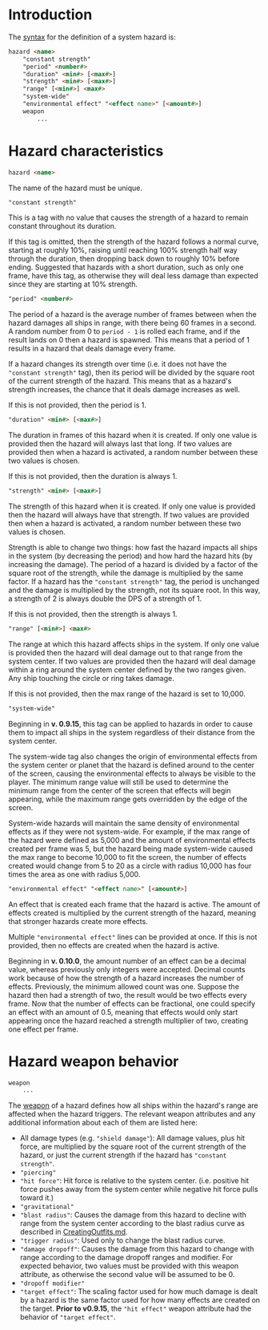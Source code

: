 # Introduction

The [syntax](DataFormat.md#grammar-specifications) for the definition of a system hazard is:
```html
hazard <name>
	"constant strength"
	"period" <number#>
	"duration" <min#> [<max#>]
	"strength" <min#> [<max#>]
	"range" [<min#>] <max#>
	"system-wide"
	"environmental effect" "<effect name>" [<amount#>]
	weapon
		...
```

# Hazard characteristics

```html
hazard <name>
```

The name of the hazard must be unique.

```html
"constant strength"
```

This is a tag with no value that causes the strength of a hazard to remain constant throughout its duration.

If this tag is omitted, then the strength of the hazard follows a normal curve, starting at roughly 10%, raising until reaching 100% strength half way through the duration, then dropping back down to roughly 10% before ending. Suggested that hazards with a short duration, such as only one frame, have this tag, as otherwise they will deal less damage than expected since they are starting at 10% strength.

```html
"period" <number#>
```

The period of a hazard is the average number of frames between when the hazard damages all ships in range, with there being 60 frames in a second. A random number from 0 to `period - 1` is rolled each frame, and if the result lands on 0 then a hazard is spawned. This means that a period of 1 results in a hazard that deals damage every frame.

If a hazard changes its strength over time (i.e. it does not have the `"constant strength"` tag), then its period will be divided by the square root of the current strength of the hazard. This means that as a hazard's strength increases, the chance that it deals damage increases as well.

If this is not provided, then the period is 1.

```html
"duration" <min#> [<max#>]
```

The duration in frames of this hazard when it is created. If only one value is provided then the hazard will always last that long. If two values are provided then when a hazard is activated, a random number between these two values is chosen.

If this is not provided, then the duration is always 1.

```html
"strength" <min#> [<max#>]
```

The strength of this hazard when it is created. If only one value is provided then the hazard will always have that strength. If two values are provided then when a hazard is activated, a random number between these two values is chosen.

Strength is able to change two things: how fast the hazard impacts all ships in the system (by decreasing the period) and how hard the hazard hits (by increasing the damage). The period of a hazard is divided by a factor of the square root of the strength, while the damage is multiplied by the same factor. If a hazard has the `"constant strength"` tag, the period is unchanged and the damage is multiplied by the strength, not its square root. In this way, a strength of 2 is always double the DPS of a strength of 1.

If this is not provided, then the strength is always 1.

```html
"range" [<min#>] <max#>
```

The range at which this hazard affects ships in the system. If only one value is provided then the hazard will deal damage out to that range from the system center. If two values are provided then the hazard will deal damage within a ring around the system center defined by the two ranges given. Any ship touching the circle or ring takes damage.

If this is not provided, then the max range of the hazard is set to 10,000.

```html
"system-wide"
```

Beginning in **v. 0.9.15**, this tag can be applied to hazards in order to cause them to impact all ships in the system regardless of their distance from the system center.

The system-wide tag also changes the origin of environmental effects from the system center or planet that the hazard is defined around to the center of the screen, causing the environmental effects to always be visible to the player. The minimum range value will still be used to determine the minimum range from the center of the screen that effects will begin appearing, while the maximum range gets overridden by the edge of the screen.

System-wide hazards will maintain the same density of environmental effects as if they were not system-wide. For example, if the max range of the hazard were defined as 5,000 and the amount of environmental effects created per frame was 5, but the hazard being made system-wide caused the max range to become 10,000 to fit the screen, the number of effects created would change from 5 to 20 as a circle with radius 10,000 has four times the area as one with radius 5,000.

```html
"environmental effect" "<effect name>" [<amount#>]
```

An effect that is created each frame that the hazard is active. The amount of effects created is multiplied by the current strength of the hazard, meaning that stronger hazards create more effects.

Multiple `"environmental effect"` lines can be provided at once. If this is not provided, then no effects are created when the hazard is active.

Beginning in **v. 0.10.0**, the amount number of an effect can be a decimal value, whereas previously only integers were accepted. Decimal counts work because of how the strength of a hazard increases the number of effects. Previously, the minimum allowed count was one. Suppose the hazard then had a strength of two, the result would be two effects every frame. Now that the number of effects can be fractional, one could specify an effect with an amount of 0.5, meaning that effects would only start appearing once the hazard reached a strength multiplier of two, creating one effect per frame.

# Hazard weapon behavior

```html
weapon
	...
```

The [weapon](CreatingOutfits.md#weapon-attributes) of a hazard defines how all ships within the hazard's range are affected when the hazard triggers. The relevant weapon attributes and any additional information about each of them are listed here:

* All damage types (e.g. `"shield damage"`): All damage values, plus hit force, are multiplied by the square root of the current strength of the hazard, or just the current strength if the hazard has `"constant strength"`.
* `"piercing"`
* `"hit force"`: Hit force is relative to the system center. (i.e. positive hit force pushes away from the system center while negative hit force pulls toward it.)
* `"gravitational"`
* `"blast radius"`: Causes the damage from this hazard to decline with range from the system center according to the blast radius curve as described in [CreatingOutfits.md](CreatingOutfits.md#weapon-attributes).
* `"trigger radius"`: Used only to change the blast radius curve.
* `"damage dropoff"`: Causes the damage from this hazard to change with range according to the damage dropoff ranges and modifier. For expected behavior, two values must be provided with this weapon attribute, as otherwise the second value will be assumed to be 0.
* `"dropoff modifier"`
* `"target effect"`: The scaling factor used for how much damage is dealt by a hazard is the same factor used for how many effects are created on the target. **Prior to v0.9.15**, the `"hit effect"` weapon attribute had the behavior of `"target effect"`.
